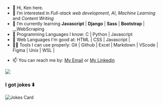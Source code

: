 - 👋 Hi, Ken here.
- 👀 I’m interested in *Full-stack web development*, *AI*, *Machine Learning* and *Content Writing*
- 🌱 I’m currently learning __Javascript__ | __Django__ | __Sass__ | __Bootstrap__ | __WebScraping
- 👾 Programming Languages I know: C | Python | Javascript
- 🤖 Web Languages I'm good at: HTML | CSS | Javascript | 
- 👨‍💻 Tools I can use properly: Git | Github | Excel | Markdown | VScode | Figma | Unix | WSL |  
<!-- 👯 I’m looking to collaborate on Django, React Native, React, Next, Redux, Node, Express, Firebase -->
- 📫 You can reach me by:
[My Email](banyarnaingcodes@gmail.com) or [My Linkedin](https://www.linkedin.com/in/banyar-naing-429bb2215/)


<img src="https://www.codewars.com/users/Ken_codes/badges/large">

<!-- ![JavaScript](https://img.shields.io/badge/javascript-%23323330.svg?style=for-the-badge&logo=javascript&logoColor=%23F7DF1E)
![Python](https://img.shields.io/badge/python-3670A0?style=for-the-badge&logo=python&logoColor=ffdd54)
![C](https://img.shields.io/badge/c-%2300599C.svg?style=for-the-badge&logo=c&logoColor=white)
![CSS3](https://img.shields.io/badge/css3-%231572B6.svg?style=for-the-badge&logo=css3&logoColor=white)
![HTML5](https://img.shields.io/badge/html5-%23E34F26.svg?style=for-the-badge&logo=html5&logoColor=white)
![Bootstrap](https://img.shields.io/badge/bootstrap-%23563D7C.svg?style=for-the-badge&logo=bootstrap&logoColor=white)
![Flask](https://img.shields.io/badge/flask-%23000.svg?style=for-the-badge&logo=flask&logoColor=white)
![SASS](https://img.shields.io/badge/SASS-hotpink.svg?style=for-the-badge&logo=SASS&logoColor=white)
![Figma](https://img.shields.io/badge/figma-%23F24E1E.svg?style=for-the-badge&logo=figma&logoColor=white)
![Git](https://img.shields.io/badge/git-%23F05033.svg?style=for-the-badge&logo=git&logoColor=white)
 -->
<!-- <h3 align="left">Connect with me:</h3> -->


<!-- <p align="left">
<a href="https://twitter.com/dummyken" target="blank"><img align="center" src="https://raw.githubusercontent.com/rahuldkjain/github-profile-readme-generator/master/src/images/icons/Social/twitter.svg" alt="dummyken" height="30" width="40" /></a>
<a href="https://instagram.com/its_kenry" target="blank"><img align="center" src="https://raw.githubusercontent.com/rahuldkjain/github-profile-readme-generator/master/src/images/icons/Social/instagram.svg" alt="its_kenry" height="30" width="40" /></a>  
<a href="https://fb.com/dummy-ken" target="blank"><img align="center" src="https://raw.githubusercontent.com/rahuldkjain/github-profile-readme-generator/master/src/images/icons/Social/facebook.svg" alt="dummy-ken" height="30" width="40" /></a>
<a href="https://pinterest.com/dummy-ken" target="blank"><img align="center" src="https://cdn.worldvectorlogo.com/logos/pinterest-1.svg" alt="dummy-ken" height="30" width="40" /></a>
<a href="https://linkedin.com/in/banyarnaing" target="blank"><img align="center" src="https://raw.githubusercontent.com/rahuldkjain/github-profile-readme-generator/master/src/images/icons/Social/linked-in-alt.svg" alt="banyarnaing" height="30" width="40" /></a>
<a href="https://stackoverflow.com/users/17057781" target="blank"><img align="center" src="https://raw.githubusercontent.com/rahuldkjain/github-profile-readme-generator/master/src/images/icons/Social/stack-overflow.svg" alt="17057781" height="30" width="40" /></a>
<a href="https://www.hackerrank.com/dummy_ken" target="blank"><img align="center" src="https://raw.githubusercontent.com/rahuldkjain/github-profile-readme-generator/master/src/images/icons/Social/hackerrank.svg" alt="dummy_ken" height="30" width="40" /></a>
<a href="https://www.leetcode.com/dummy_ken" target="blank"><img align="center" src="https://raw.githubusercontent.com/rahuldkjain/github-profile-readme-generator/master/src/images/icons/Social/leet-code.svg" alt="dummy_ken" height="30" width="40" /></a>
</p>
 -->

<!-- <p><img align="left" src="https://github-readme-stats.vercel.app/api/top-langs?username=dummyken&show_icons=true&locale=en&layout=compact" alt="dummyken" /></p>
 -->
<!-- <p>&nbsp;<img align="center" src="https://github-readme-stats.vercel.app/api?username=dummyken&show_icons=true&locale=en" alt="dummyken" /></p>
 -->
<!-- <p><img align="center" src="https://github-readme-streak-stats.herokuapp.com/?user=dummyken&" alt="dummyken" /></p> -->

<!-- ![Ken's GitHub stats](https://github-readme-stats.vercel.app/api?username=DummyKen&show_icons=true&theme=vue) -->

<!-- [![Top Langs](https://github-readme-stats.vercel.app/api/top-langs/?username=DummyKen&layout=compact)](https://github.com/anuraghazra/github-readme-stats) -->
<!-- ![](https://github.com/DummyKen/stats/blob/master/generated/overview.svg)
 -->
### I got jokes ⬇️ 
![Jokes Card](https://readme-jokes.vercel.app/api?theme=gotham)


